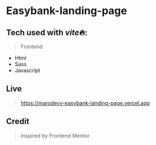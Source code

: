 # Easybank-landing-page

## Tech used with *vite*🔥:

> Frontend

-   Html
-   Sass
-   Javascript

## Live

> https://marodevv-easybank-landing-page.vercel.app

## Credit

> Inspired by Frontend Mentor